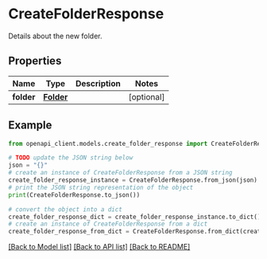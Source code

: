 # CreateFolderResponse

Details about the new folder.

## Properties

Name | Type | Description | Notes
------------ | ------------- | ------------- | -------------
**folder** | [**Folder**](Folder.md) |  | [optional] 

## Example

```python
from openapi_client.models.create_folder_response import CreateFolderResponse

# TODO update the JSON string below
json = "{}"
# create an instance of CreateFolderResponse from a JSON string
create_folder_response_instance = CreateFolderResponse.from_json(json)
# print the JSON string representation of the object
print(CreateFolderResponse.to_json())

# convert the object into a dict
create_folder_response_dict = create_folder_response_instance.to_dict()
# create an instance of CreateFolderResponse from a dict
create_folder_response_from_dict = CreateFolderResponse.from_dict(create_folder_response_dict)
```
[[Back to Model list]](../README.md#documentation-for-models) [[Back to API list]](../README.md#documentation-for-api-endpoints) [[Back to README]](../README.md)


